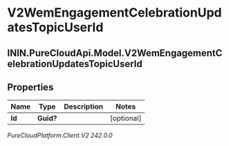 # V2WemEngagementCelebrationUpdatesTopicUserId

## ININ.PureCloudApi.Model.V2WemEngagementCelebrationUpdatesTopicUserId

## Properties

|Name | Type | Description | Notes|
|------------ | ------------- | ------------- | -------------|
| **Id** | **Guid?** |  | [optional] |



_PureCloudPlatform.Client.V2 242.0.0_
